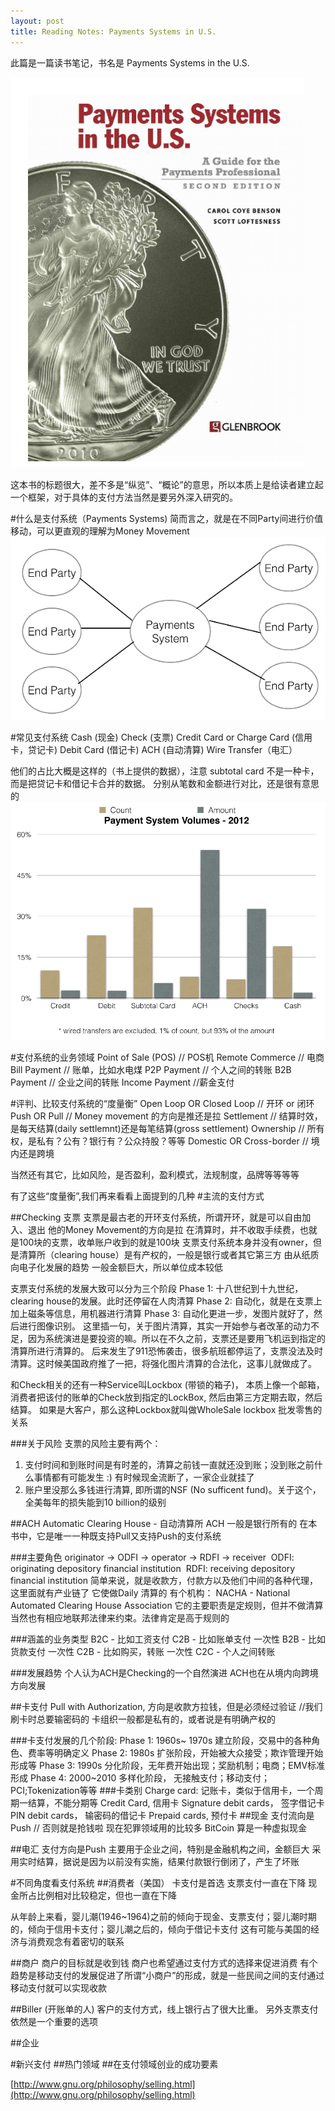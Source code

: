 ```yaml
---
layout: post
title: Reading Notes: Payments Systems in U.S.
---
```


此篇是一篇读书笔记，书名是 Payments Systems in the U.S.

![/images/Payments-Systems-In-The-US.png](/images/Payments-Systems-In-The-US.png)

这本书的标题很大，差不多是“纵览”、“概论”的意思，所以本质上是给读者建立起一个框架，对于具体的支付方法当然是要另外深入研究的。

#什么是支付系统（Payments Systems)
简而言之，就是在不同Party间进行价值移动，可以更直观的理解为Money Movement
![/images/Def-Payments-Systems.png](/images/Def-Payments-Systems.jpg)

#常见支付系统
Cash (现金)
Check (支票)
Credit Card or Charge Card (信用卡，贷记卡)
Debit Card (借记卡)
ACH (自动清算)
Wire Transfer（电汇）

他们的占比大概是这样的（书上提供的数据），注意 subtotal card 不是一种卡，而是把贷记卡和借记卡合并的数据。
分别从笔数和金额进行对比，还是很有意思的
![/images/Payments-Systems-Statistics.png](/images/Payments-Systems-Statistics.png) 

#支付系统的业务领域
Point of Sale (POS) // POS机
Remote Commerce   // 电商
Bill Payment  // 账单，比如水电煤
P2P Payment   // 个人之间的转账
B2B Payment   // 企业之间的转账
Income Payment  //薪金支付

#评判、比较支付系统的“度量衡”
Open Loop OR Closed Loop // 开环 or 闭环
Push OR Pull   // Money movement 的方向是推还是拉
Settlement  // 结算时效，是每天结算(daily settlemnt)还是每笔结算(gross settlement)
Ownership // 所有权，是私有？公有？银行有？公众持股？等等
Domestic OR Cross-border // 境内还是跨境

当然还有其它，比如风险，是否盈利，盈利模式，法规制度，品牌等等等等

有了这些“度量衡”,我们再来看看上面提到的几种
#主流的支付方式

##Checking 支票
支票是最古老的开环支付系统，所谓开环，就是可以自由加入、退出
他的Money Movement的方向是拉
在清算时，并不收取手续费，也就是100块的支票，收单账户收到的就是100块
支票支付系统本身并没有owner，但是清算所（clearing house）是有产权的，一般是银行或者其它第三方
由从纸质向电子化发展的趋势
一般金额巨大，所以单位成本较低

支票支付系统的发展大致可以分为三个阶段
Phase 1: 十八世纪到十九世纪， clearing house的发展。此时还停留在人肉清算
Phase 2: 自动化，就是在支票上加上磁条等信息，用机器进行清算
Phase 3: 自动化更进一步，发图片就好了，然后进行图像识别。
这里插一句，关于图片清算，其实一开始参与者改革的动力不足，因为系统演进是要投资的嘛。所以在不久之前，支票还是要用飞机运到指定的清算所进行清算的。
后来发生了911恐怖袭击，很多航班都停运了，支票没法及时清算。这时候美国政府推了一把，将强化图片清算的合法化，这事儿就做成了。

和Check相关的还有一种Service叫Lockbox (带锁的箱子)， 本质上像一个邮箱，消费者把该付的账单的Check放到指定的LockBox, 然后由第三方定期去取，然后结算。
如果是大客户，那么这种Lockbox就叫做WholeSale lockbox
批发零售的关系

###关于风险
支票的风险主要有两个：
1. 支付时间和到账时间是有时差的，清算之前钱一直就还没到账；没到账之前什么事情都有可能发生 :) 有时候现金流断了，一家企业就挂了
2. 账户里没那么多钱进行清算, 即所谓的NSF (No sufficent fund)。关于这个，全美每年的损失能到10 billion的级别

##ACH
Automatic Clearing House - 自动清算所
ACH 一般是银行所有的
在本书中，它是唯一一种既支持Pull又支持Push的支付系统

###主要角色
originator -> ODFI -> operator -> RDFI -> receiver 
ODFI: originating depository financial institution 
RDFI: receiving depository financial institution
简单来说，就是收款方，付款方以及他们中间的各种代理，这里面就有产业链了
它使做Daily 清算的
有个机构： NACHA - National Automated Clearing House Association 它的主要职责是定规则，但并不做清算
当然也有相应地联邦法律来约束。法律肯定是高于规则的

###涵盖的业务类型
B2C - 比如工资支付
C2B - 比如账单支付
一次性 B2B - 比如货款支付
一次性 C2B - 比如购买，转账
一次性 C2C - 个人之间转账

###发展趋势
个人认为ACH是Checking的一个自然演进
ACH也在从境内向跨境方向发展

##卡支付
Pull with Authorization, 方向是收款方拉钱，但是必须经过验证 //我们刷卡时总要输密码的
卡组织一般都是私有的，或者说是有明确产权的

###卡支付发展的几个阶段:
Phase 1: 1960s~ 1970s 建立阶段，交易中的各种角色、费率等明确定义
Phase 2: 1980s 扩张阶段，开始被大众接受；欺诈管理开始形成等
Phase 3: 1990s 分化阶段，无年费开始出现；奖励机制；电商；EMV标准形成
Phase 4: 2000~2010 多样化阶段， 无接触支付；移动支付；PCI;Tokenization等等
###卡类别
Charge card: 记账卡，类似于信用卡，一个周期一结算，不能分期等
Credit Card, 信用卡
Signature debit cards， 签字借记卡
PIN debit cards， 输密码的借记卡
Prepaid cards, 预付卡
##现金
支付流向是Push // 否则就是抢钱啦
现在犯罪领域用的比较多
BitCoin 算是一种虚拟现金

##电汇
支付方向是Push
主要用于企业之间，特别是金融机构之间，金额巨大
采用实时结算，据说是因为以前没有实施，结果付款银行倒闭了，产生了坏账

#不同角度看支付系统
##消费者（美国）
卡支付是首选
支票支付一直在下降
现金所占比例相对比较稳定，但也一直在下降

从年龄上来看，婴儿潮(1946~1964)之前的倾向于现金、支票支付；婴儿潮时期的，倾向于信用卡支付；婴儿潮之后的，倾向于借记卡支付
这有可能与美国的经济与消费观念有着密切的联系

##商户
商户的目标就是收到钱
商户也希望通过支付方式的选择来促进消费
有个趋势是移动支付的发展促进了所谓“小商户”的形成，就是一些民间之间的支付通过移动支付就可以实现收款

##Biller (开账单的人)
客户的支付方式，线上银行占了很大比重。
另外支票支付依然是一个重要的选项

##企业

#新兴支付
##热门领域
##在支付领域创业的成功要素


[http://www.gnu.org/philosophy/selling.html](http://www.gnu.org/philosophy/selling.html)



